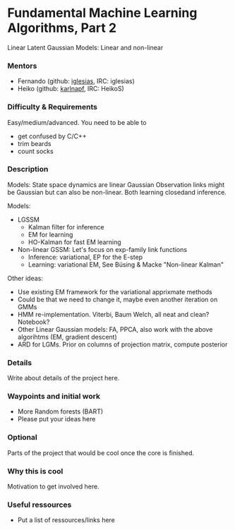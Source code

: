 # Fundamental Machine Learning Algorithms, Part 2
Linear Latent Gaussian Models: Linear and non-linear


### Mentors
 * Fernando (github: [iglesias](https://github.com/iglesias), IRC: iglesias)
 * Heiko (github: [karlnapf](https://github.com/karlnapf), IRC: HeikoS)

### Difficulty & Requirements
Easy/medium/advanced.
You need to be able to
 * get confused by C/C++
 * trim beards
 * count socks

### Description
Models: State space dynamics are linear Gaussian
Observation links might be Gaussian but can also be non-linear.
Both learning closedand inference.

Models:
 * LGSSM
   * Kalman filter for inference
   * EM for learning
   * HO-Kalman for fast EM learning
 * Non-linear GSSM: Let's focus on exp-family link functions
   * Inference: variational, EP for the E-step
   * Learning: variational EM, See Büsing & Macke "Non-linear Kalman"

Other ideas:
 * Use existing EM framework for the variational apprixmate methods
 * Could be that we need to change it, maybe even another iteration on GMMs
 * HMM re-implementation. Viterbi, Baum Welch, all neat and clean? Notebook?
 * Other Linear Gaussian models: FA, PPCA, also work with the above algorihtms (EM, gradient descent)
 * ARD for LGMs. Prior on columns of projection matrix, compute posterior

### Details
Write about details of the project here.

### Waypoints and initial work
 * More Random forests (BART)
 * Please put your ideas here

### Optional
Parts of the project that would be cool once the core is finished.

### Why this is cool
Motivation to get involved here.

### Useful ressources
 * Put a list of ressources/links here